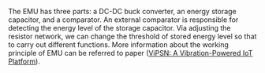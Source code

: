 The EMU has three parts: a DC-DC buck converter, an energy storage capacitor, and a comparator. 
An external comparator is responsible for detecting the energy level of the storage capacitor.
Via adjusting the resistor network, we can change the threshold of stored energy level so that to carry out different functions.
More information about the working principle of EMU can be referred to paper ([ViPSN: A Vibration-Powered IoT Platform](../README.md/#divtop)).
